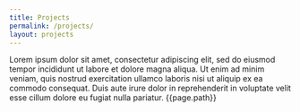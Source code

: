 ```yaml
---
title: Projects
permalink: /projects/
layout: projects
---
```


Lorem ipsum dolor sit amet, consectetur adipiscing elit, sed do eiusmod tempor incididunt ut labore et dolore magna aliqua. Ut enim ad minim veniam, quis nostrud exercitation ullamco laboris nisi ut aliquip ex ea commodo consequat. Duis aute irure dolor in reprehenderit in voluptate velit esse cillum dolore eu fugiat nulla pariatur. {{page.path}}

<!-- ## Rotation Estimation

![drone-race]({{site.url}}/images/projects/visionformation.jpg){:class="img-responsive"}

## Collaborative Manipulation

![manipulation]({{site.url}}/images/projects/manipulation.jpg){:class="img-responsive"} -->
